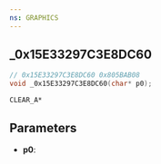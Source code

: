 ```yaml
---
ns: GRAPHICS
---
```

## _0x15E33297C3E8DC60

```c
// 0x15E33297C3E8DC60 0x805BAB08
void _0x15E33297C3E8DC60(char* p0);
```

```
CLEAR_A*
```

## Parameters
* **p0**: 


